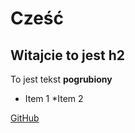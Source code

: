 # Cześć

## Witajcie to jest h2

To jest tekst **pogrubiony**

* Item 1
    *Item 2

[GitHub](http://github.com)
 